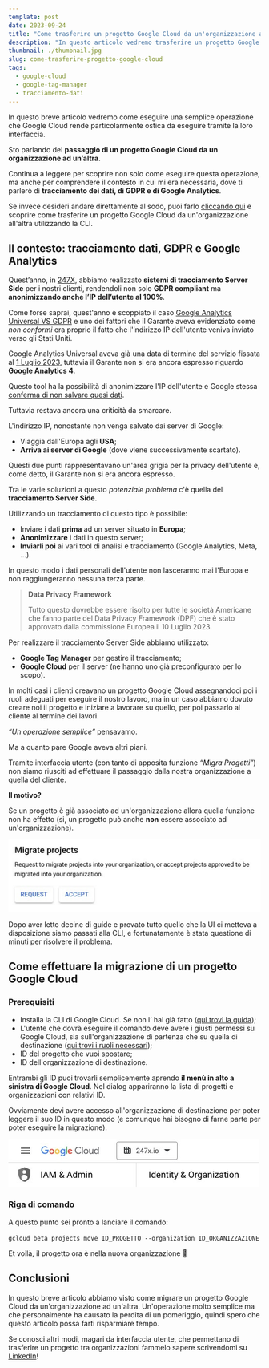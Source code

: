 ```yaml
---
template: post
date: 2023-09-24
title: "Come trasferire un progetto Google Cloud da un'organizzazione ad un'altra con una sola riga di comando"
description: "In questo articolo vedremo trasferire un progetto Google Cloud da un'organizzazione ad un'altra utilizzando la CLI di Google Cloud."
thumbnail: ./thumbnail.jpg
slug: come-trasferire-progetto-google-cloud
tags:
  - google-cloud
  - google-tag-manager
  - tracciamento-dati
---
```


In questo breve articolo vedremo come eseguire una semplice operazione che Google Cloud rende particolarmente ostica da eseguire tramite la loro interfaccia.

Sto parlando del **passaggio di un progetto Google Cloud da un organizzazione ad un’altra**.

Continua a leggere per scoprire non solo come eseguire questa operazione,
ma anche per comprendere il contesto in cui mi era necessaria,
dove ti parlerò di **tracciamento dei dati, di GDPR e di Google Analytics**.

Se invece desideri andare direttamente al sodo, puoi farlo
[cliccando qui](#come-effettuare-la-migrazione-di-un-progetto-google-cloud) e scoprire come trasferire un progetto Google Cloud da un'organizzazione all'altra utilizzando la CLI.

## Il contesto: tracciamento dati, GDPR e Google Analytics

Quest’anno, in [247X](https://247x.io), abbiamo realizzato **sistemi di tracciamento Server Side** per i nostri clienti, rendendoli non solo **GDPR compliant** ma **anonimizzando anche l’IP dell’utente al 100%**.

Come forse saprai, quest'anno è scoppiato il caso [Google Analytics Universal VS GDPR](https://www.garanteprivacy.it/home/docweb/-/docweb-display/docweb/9782874)
e uno dei fattori che il Garante aveva evidenziato come _non conformi_ era proprio il fatto che l'indirizzo IP dell'utente veniva inviato verso gli Stati Uniti.

Google Analytics Universal aveva già una data di termine del servizio fissata al [1 Luglio 2023](https://support.google.com/analytics/answer/11583528),
tuttavia il Garante non si era ancora espresso riguardo **Google Analytics 4**.

Questo tool ha la possibilità di anonimizzare l'IP dell'utente e Google stessa [conferma di non salvare quesi dati](https://support.google.com/analytics/answer/2763052).

Tuttavia restava ancora una criticità da smarcare.

L'indirizzo IP, nonostante non venga salvato dai server di Google:

- Viaggia dall'Europa agli **USA**;
- **Arriva ai server di Google** (dove viene successivamente scartato).

Questi due punti rappresentavano un'area grigia per la privacy dell'utente e, come detto, il Garante non si era ancora espresso.

Tra le varie soluzioni a questo _potenziale problema_ c'è quella del **tracciamento Server Side**.

Utilizzando un tracciamento di questo tipo è possibile:

- Inviare i dati **prima** ad un server situato in **Europa**;
- **Anonimizzare** i dati in questo server;
- **Inviarli poi** ai vari tool di analisi e tracciamento (Google Analytics, Meta, ...).

In questo modo i dati personali dell'utente non lasceranno mai l'Europa
e non raggiungeranno nessuna terza parte.

> **Data Privacy Framework**
>
> Tutto questo dovrebbe essere risolto per tutte le società Americane che fanno parte del Data Privacy Framework (DPF) che è stato approvato dalla commissione Europea il 10 Luglio 2023.

Per realizzare il tracciamento Server Side abbiamo utilizzato:

- **Google Tag Manager** per gestire il tracciamento;
- **Google Cloud** per il server (ne hanno uno già preconfigurato per lo scopo).

In molti casi i clienti creavano un progetto Google Cloud assegnandoci poi i ruoli adeguati per eseguire il nostro lavoro, ma in un caso abbiamo dovuto creare noi il progetto e iniziare a lavorare su quello, per poi passarlo al cliente al termine dei lavori.

_“Un operazione semplice”_ pensavamo.

Ma a quanto pare Google aveva altri piani.

Tramite interfaccia utente (con tanto di apposita funzione _“Migra Progetti”_) non siamo riusciti ad effettuare il passaggio dalla nostra organizzazione a quella del cliente.

**Il motivo?**

Se un progetto è già associato ad un'organizzazione allora quella funzione non ha effetto (si, un progetto può anche **non** essere associato ad un'organizzazione).

![Funzione di trasferimento progetto](./funzione-migrazione-progetti.jpg)

Dopo aver letto decine di guide e provato tutto quello che la UI ci metteva a disposizione siamo passati alla CLI, e fortunatamente è stata questione di minuti per risolvere il problema.

## Come effettuare la migrazione di un progetto Google Cloud

### Prerequisiti

- Installa la CLI di Google Cloud. Se non l’ hai già fatto ([qui trovi la guida](https://cloud.google.com/sdk/docs/install));
- L'utente che dovrà eseguire il comando deve avere i giusti permessi su Google Cloud, sia sull'organizzazione di partenza che su quella di destinazione ([qui trovi i ruoli necessari](https://cloud.google.com/resource-manager/docs/assign-iam-roles));
- ID del progetto che vuoi spostare;
- ID dell'organizzazione di destinazione.

Entrambi gli ID puoi trovarli semplicemente aprendo **il menù in alto a sinistra di Google Cloud**.
Nel dialog appariranno la lista di progetti e organizzazioni con relativi ID.

Ovviamente devi avere accesso all'organizzazione di destinazione per poter leggere il suo ID in questo modo (e comunque hai bisogno di farne parte per poter eseguire la migrazione).

![Come trovare gli ID di progetto e organizzazione](./dove-trovare-gli-id.jpg)

### Riga di comando

A questo punto sei pronto a lanciare il comando:

`gcloud beta projects move ID_PROGETTO --organization ID_ORGANIZZAZIONE`

Et voilà, il progetto ora è nella nuova organizzazione 🎉

## Conclusioni

In questo breve articolo abbiamo visto come migrare un progetto Google Cloud da un'organizzazione ad un'altra.
Un'operazione molto semplice ma che personalmente ha causato la perdita di un pomeriggio,
quindi spero che questo articolo possa farti risparmiare tempo.

Se conosci altri modi, magari da interfaccia utente, che permettano di trasferire un progetto tra organizzazioni fammelo sapere
scrivendomi su [LinkedIn](https://linkedin.com/in/marcocianetti)!
